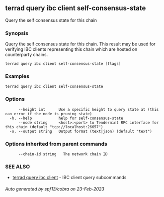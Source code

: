## terrad query ibc client self-consensus-state

Query the self consensus state for this chain

### Synopsis

Query the self consensus state for this chain. This result may be used for verifying IBC clients representing this chain which are hosted on counterparty chains.

```
terrad query ibc client self-consensus-state [flags]
```

### Examples

```
terrad query ibc client self-consensus-state
```

### Options

```
      --height int      Use a specific height to query state at (this can error if the node is pruning state)
  -h, --help            help for self-consensus-state
      --node string     <host>:<port> to Tendermint RPC interface for this chain (default "tcp://localhost:26657")
  -o, --output string   Output format (text|json) (default "text")
```

### Options inherited from parent commands

```
      --chain-id string   The network chain ID
```

### SEE ALSO

* [terrad query ibc client](terrad_query_ibc_client.md)	 - IBC client query subcommands

###### Auto generated by spf13/cobra on 23-Feb-2023
